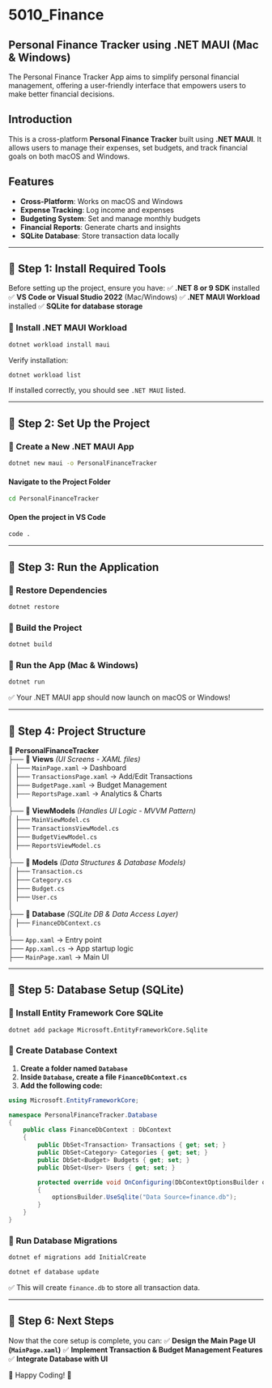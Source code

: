 # 5010_Finance
## Personal Finance Tracker using .NET MAUI (Mac & Windows)

The Personal Finance Tracker App aims to simplify personal financial management, offering a user-friendly interface that empowers users to make better financial decisions.

## Introduction
This is a cross-platform **Personal Finance Tracker** built using **.NET MAUI**. It allows users to manage their expenses, set budgets, and track financial goals on both macOS and Windows.

## Features
- **Cross-Platform**: Works on macOS and Windows
- **Expense Tracking**: Log income and expenses
- **Budgeting System**: Set and manage monthly budgets
- **Financial Reports**: Generate charts and insights
- **SQLite Database**: Store transaction data locally

---

## 🔹 Step 1: Install Required Tools
Before setting up the project, ensure you have:
✅ **.NET 8 or 9 SDK** installed
✅ **VS Code or Visual Studio 2022** (Mac/Windows)
✅ **.NET MAUI Workload** installed
✅ **SQLite for database storage**

### 📌 Install .NET MAUI Workload
```sh
dotnet workload install maui
```
Verify installation:
```sh
dotnet workload list
```
If installed correctly, you should see `.NET MAUI` listed.

---

## 🔹 Step 2: Set Up the Project
### 📌 Create a New .NET MAUI App
```sh
dotnet new maui -o PersonalFinanceTracker
```
#### **Navigate to the Project Folder**
```sh
cd PersonalFinanceTracker
```
#### **Open the project in VS Code**
```sh
code .
```

---

## 🔹 Step 3: Run the Application
### 📌 Restore Dependencies
```sh
dotnet restore
```
### 📌 Build the Project
```sh
dotnet build
```
### 📌 Run the App (Mac & Windows)
```sh
dotnet run
```
✅ Your .NET MAUI app should now launch on macOS or Windows!

---

## 🔹 Step 4: Project Structure
📂 **PersonalFinanceTracker**  
├── 📂 **Views** *(UI Screens - XAML files)*  
│   ├── `MainPage.xaml` → Dashboard  
│   ├── `TransactionsPage.xaml` → Add/Edit Transactions  
│   ├── `BudgetPage.xaml` → Budget Management  
│   ├── `ReportsPage.xaml` → Analytics & Charts  
│  
├── 📂 **ViewModels** *(Handles UI Logic - MVVM Pattern)*  
│   ├── `MainViewModel.cs`  
│   ├── `TransactionsViewModel.cs`  
│   ├── `BudgetViewModel.cs`  
│   ├── `ReportsViewModel.cs`  
│  
├── 📂 **Models** *(Data Structures & Database Models)*  
│   ├── `Transaction.cs`  
│   ├── `Category.cs`  
│   ├── `Budget.cs`  
│   ├── `User.cs`  
│  
├── 📂 **Database** *(SQLite DB & Data Access Layer)*  
│   ├── `FinanceDbContext.cs`  
│  
├── `App.xaml` → Entry point  
├── `App.xaml.cs` → App startup logic  
├── `MainPage.xaml` → Main UI  

---

## 🔹 Step 5: Database Setup (SQLite)
### 📌 Install Entity Framework Core SQLite
```sh
dotnet add package Microsoft.EntityFrameworkCore.Sqlite
```
### 📌 Create Database Context
1. **Create a folder named `Database`**
2. **Inside `Database`, create a file `FinanceDbContext.cs`**
3. **Add the following code:**
```csharp
using Microsoft.EntityFrameworkCore;

namespace PersonalFinanceTracker.Database
{
    public class FinanceDbContext : DbContext
    {
        public DbSet<Transaction> Transactions { get; set; }
        public DbSet<Category> Categories { get; set; }
        public DbSet<Budget> Budgets { get; set; }
        public DbSet<User> Users { get; set; }

        protected override void OnConfiguring(DbContextOptionsBuilder optionsBuilder)
        {
            optionsBuilder.UseSqlite("Data Source=finance.db");
        }
    }
}
```
### 📌 Run Database Migrations
```sh
dotnet ef migrations add InitialCreate
```
```sh
dotnet ef database update
```
✅ This will create `finance.db` to store all transaction data.

---

## 🔹 Step 6: Next Steps
Now that the core setup is complete, you can:
✅ **Design the Main Page UI (`MainPage.xaml`)**
✅ **Implement Transaction & Budget Management Features**
✅ **Integrate Database with UI**

🚀 Happy Coding! 🎯

